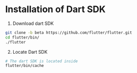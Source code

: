 # Installation of Dart SDK


1. Download dart SDK
```sh
git clone -b beta https://github.com/flutter/flutter.git
cd flutter/bin/
./flutter
```

2. Locate Dart SDK
```sh
# The dart SDK is located inside
flutter/bin/cache
```